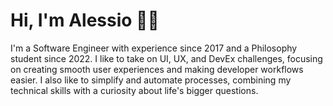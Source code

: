 # Hi, I'm Alessio 👋🏻

I'm a Software Engineer with experience since 2017 and a Philosophy student since 2022. I like to take on UI, UX, and DevEx challenges, focusing on creating smooth user experiences and making developer workflows easier. I also like to simplify and automate processes, combining my technical skills with a curiosity about life's bigger questions.

